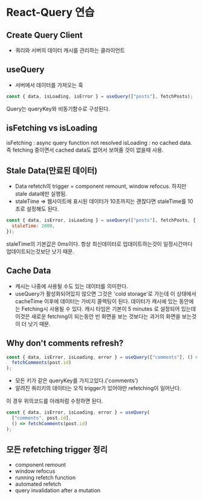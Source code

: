 # React-Query 연습

## Create Query Client

- 쿼리와 서버의 데이터 캐시를 관리하는 클라이언트

## useQuery

- 서버에서 데이터를 가져오는 훅

```javascript
const { data, isLoading, isError } = useQuery(["posts"], fetchPosts);
```

Query는 queryKey와 비동기함수로 구성된다.

## isFetching vs isLoading

isFetching : async query function not resolved
isLoading : no cached data. 즉 fetching 중이면서 cached data도 없어서 보여줄 것이 없을때 사용.

## Stale Data(만료된 데이터)

- Data refetch의 trigger = component remount, window refocus. 하지만 stale data에만 실행됨.
- staleTime => 웹사이트에 표시된 데이터가 10초까지는 괜찮다면 staleTime를 10초로 설정해도 된다.

```javascript
const { data, isError, isLoading } = useQuery(["posts"], fetchPosts, {
  staleTime: 2000,
});
```

staleTime의 기본값은 0ms이다. 항상 최신데이터로 업데이트하는것이 일정시간마다 업데이트되는것보단 낫기 때문.

## Cache Data

- 캐시는 나중에 사용될 수도 있는 데이터를 의미한다.
- useQuery가 활성화되어있지 않으면 그것은 'cold storage'로 가는데 이 상태에서 cacheTime 이후에 데이터는
  가비지 콜렉팅이 된다. 데이터가 캐시에 있는 동안에는 Fetching시 사용될 수 있다.
  캐시 타임은 기본이 5 minutes 로 설정되어 있는데 이것은 새로운 fetching이 되는동안 빈 화면을 보는 것보다는
  과거의 화면을 보는것이 더 낫기 때문.

## Why don't comments refresh?

```javascript
const { data, isError, isLoading, error } = useQuery(["comments"], () =>
  fetchComments(post.id)
);
```

- 모든 키가 같은 queryKey를 가지고있다.('comments')
- 알려진 쿼리키의 데이터는 오직 trigger가 있어야만 refetching이 일어난다.

이 경우 위의코드를 아래처럼 수정하면 된다.

```javascript
const { data, isError, isLoading, error } = useQuery(
  ["comments", post.id],
  () => fetchComments(post.id)
);
```

## 모든 refetching trigger 정리

- component remount
- window refocus
- running refetch function
- automated refetch
- query invalidation after a mutation
